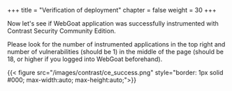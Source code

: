 +++
title = "Verification of deployment"
chapter = false
weight = 30
+++

Now let's see if WebGoat application was successfully instrumented with Contrast Security Community Edition.

Please look for the number of instrumented applications in the top right and number of vulnerabilities (should be 1) in the middle of the page (should be 18, or higher if you logged into WebGoat beforehand).  


{{< figure src="/images/contrast/ce_success.png" style="border: 1px solid #000; max-width:auto; max-height:auto;">}}